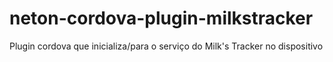 # neton-cordova-plugin-milkstracker
Plugin cordova que inicializa/para o serviço do Milk's Tracker no dispositivo